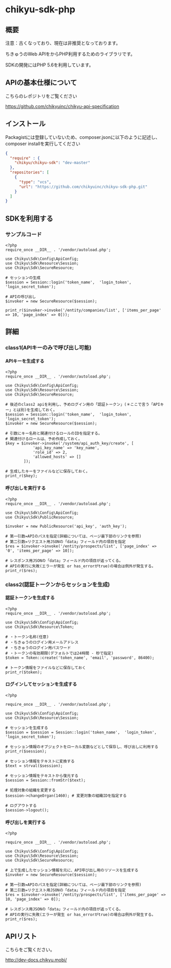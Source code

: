 # chikyu-sdk-php
## 概要
注意：古くなっており、現在は非推奨となっております。

ちきゅうのWeb APIをからPHP利用するためのライブラリです。

SDKの開発にはPHP 5.6を利用しています。

## APIの基本仕様について
こちらのレポジトリをご覧ください

https://github.com/chikyuinc/chikyu-api-specification

## インストール
Packagistには登録していないため、composer.jsonに以下のように記述し、composer installを実行してください

```composer.json
{
  "require" : {
    "chikyu/chikyu-sdk": "dev-master"
  },
  "repositories": [
    {
      "type": "vcs",
      "url": "https://github.com/chikyuinc/chikyu-sdk-php.git"
    }
  ]
}
```

## SDKを利用する
### サンプルコード
```test.php
<?php
require_once __DIR__ . '/vendor/autoload.php';

use Chikyu\Sdk\Config\ApiConfig;
use Chikyu\Sdk\Resource\Session;
use Chikyu\Sdk\SecureResource;

# セッションの生成
$session = Session::login('token_name',  'login_token',  'login_secret_token');

# APIの呼び出し
$invoker = new SecureResource($session);

print_r($invoker->invoke('/entity/companies/list', ['items_per_page' => 10, 'page_index' => 0]));
```

## 詳細
### class1(APIキーのみで呼び出し可能)
#### APIキーを生成する
```token.php
<?php
require_once __DIR__ . '/vendor/autoload.php';

use Chikyu\Sdk\Config\ApiConfig;
use Chikyu\Sdk\Resource\Session;
use Chikyu\Sdk\SecureResource;

# 後述のclass2 apiを利用し、予めログイン用の「認証トークン」(＊ここで言う「APIキー」とは別)を生成しておく。
$session = Session::login('token_name',  'login_token',  'login_secret_token');
$invoker = new SecureResource($session);

# 引数にキー名称と関連付けるロールのIDを指定する。
# 関連付けるロールは、予め作成しておく。
$key = $invoker->invoke('/system/api_auth_key/create', [
            'api_key_name' => 'key_name',
            'role_id' => 2,
            'allowed_hosts' => []
        ]);

# 生成したキーをファイルなどに保存しておく。
print_r($key);
```

#### 呼び出しを実行する
```invoke_public.php
<?php
require_once __DIR__ . '/vendor/autoload.php';

use Chikyu\Sdk\Config\ApiConfig;
use Chikyu\Sdk\PublicResource;

$invoker = new PublicResource('api_key', 'auth_key');

# 第一引数=APIのパスを指定(詳細については、ページ最下部のリンクを参照)
# 第二引数=リクエスト用JSONの「data」フィールド内の項目を指定
$res = $invoker->invoke('/entity/prospects/list', ['page_index' => '0', 'items_per_page' => 10]);

# レスポンス用JSONの「data」フィールド内の項目が返ってくる。
# APIの実行に失敗(エラーが発生 or has_errorがtrue)の場合は例外が発生する。
print_r($res);
```

### class2(認証トークンからセッションを生成)
#### 認証トークンを生成する
```create_token.php
<?php
require_once __DIR__ . '/vendor/autoload.php';

use Chikyu\Sdk\Config\ApiConfig;
use Chikyu\Sdk\Resource\Token;

# ・トークン名称(任意)
# ・ちきゅうのログイン用メールアドレス
# ・ちきゅうのログイン用パスワード
# ・トークンの有効期限(デフォルトでは24時間 - 秒で指定)
$token = Token::create('token_name', 'email', 'password', 86400);

# トークン情報をファイルなどに保存しておく
print_r($token);
```

#### ログインしてセッションを生成する
```create_session.php
<?php

require_once __DIR__ . '/vendor/autoload.php';

use Chikyu\Sdk\Config\ApiConfig;
use Chikyu\Sdk\Resource\Session;

# セッションを生成する
$session = $session = Session::login('token_name',  'login_token',  'login_secret_token');

# セッション情報のオブジェクトをローカル変数などとして保存し、呼び出しに利用する
print_r($session);

# セッション情報をテキストに変換する
$text = strval($session);

# セッション情報をテキストから復元する
$session = Session::fromStr($text);

# 処理対象の組織を変更する
$session->changeOrgan(1460); # 変更対象の組織IDを指定する

# ログアウトする
$session->logout();
```


#### 呼び出しを実行する
```invoke_secure.php
<?php

require_once __DIR__ . '/vendor/autoload.php';

use Chikyu\Sdk\Config\ApiConfig;
use Chikyu\Sdk\Resource\Session;
use Chikyu\Sdk\SecureResource;

# 上で生成したセッション情報を元に、API呼び出し用のリソースを生成する
$invoker = new SecureResource($session);

# 第一引数=APIのパスを指定(詳細については、ページ最下部のリンクを参照)
# 第二引数=リクエスト用JSONの「data」フィールド内の項目を指定
$res = $invoker->invoke('/entity/prospects/list', ['items_per_page' => 10, 'page_index' => 0]);

# レスポンス用JSONの「data」フィールド内の項目が返ってくる。
# APIの実行に失敗(エラーが発生 or has_errorがtrue)の場合は例外が発生する。
print_r($res);
```


## APIリスト
こちらをご覧ください。

http://dev-docs.chikyu.mobi/

